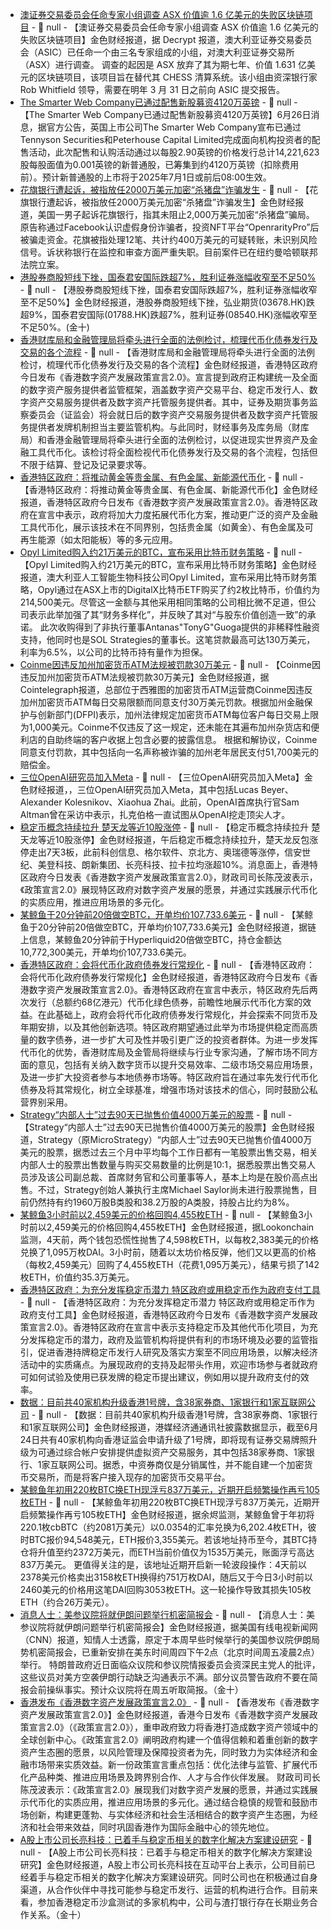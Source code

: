 - [澳证券交易委员会任命专家小组调查 ASX 价值逾 1.6 亿美元的失败区块链项目](https://decrypt.co/327099/asx-listed-biotech-firm-bitcoin-strategy) - 📰 null - 【澳证券交易委员会任命专家小组调查 ASX 价值逾 1.6 亿美元的失败区块链项目】金色财经报道，据 Decrypt 报道，澳大利亚证券交易委员会（ASIC）已任命一个由三名专家组成的小组，对澳大利亚证券交易所（ASX）进行调查。 
调查的起因是 ASX 放弃了其为期七年、价值 1.631 亿美元的区块链项目，该项目旨在替代其 CHESS 清算系统。该小组由资深银行家 Rob Whitfield 领导，需要在明年 3 月 31 日之前向 ASIC 提交报告。
- [The Smarter Web Company已通过配售新股募资4120万英镑](https://investors.smarterwebcompany.co.uk/investors/_img/pdf/news/2025-06-26-result-of-accelerated-bookbuild-and-subscription.pdf) - 📰 null - 【The Smarter Web Company已通过配售新股募资4120万英镑】6月26日消息，据官方公告，英国上市公司The Smarter Web Company宣布已通过Tennyson Securities和Peterhouse Capital Limited完成面向机构投资者的配售活动，此次配售和认购活动通过以每股2.90英镑的价格发行总计14,221,623股每股面值为0.001英镑的新普通股，已筹集到约4120万英镑（扣除费用前）。预计新普通股的上市将于2025年7月1日或前后08:00生效。
- [花旗银行遭起诉，被指放任2000万美元加密“杀猪盘”诈骗发生](https://cointelegraph.com/news/citibank-accused-ignoring-signs-20m-crypto-romance-scam) - 📰 null - 【花旗银行遭起诉，被指放任2000万美元加密“杀猪盘”诈骗发生】金色财经报道，美国一男子起诉花旗银行，指其未阻止2,000万美元加密“杀猪盘”骗局。原告称通过Facebook认识虚假身份诈骗者，投资NFT平台“OpenrarityPro”后被骗走资金。花旗被指处理12笔、共计约400万美元的可疑转账，未识别风险信号。诉状称银行在监控和审查方面严重失职。目前案件已在纽约曼哈顿联邦法院立案。
- [港股券商股短线下挫，国泰君安国际跌超7%，胜利证券涨幅收窄至不足50%]() - 📰 null - 【港股券商股短线下挫，国泰君安国际跌超7%，胜利证券涨幅收窄至不足50%】金色财经报道，港股券商股短线下挫，弘业期货(03678.HK)跌超9%，国泰君安国际(01788.HK)跌超7%，胜利证券(08540.HK)涨幅收窄至不足50%。(金十)
- [香港财库局和金融管理局将牵头进行全面的法例检讨，梳理代币化债券发行及交易的各个流程](https://www.info.gov.hk/gia/general/202506/26/P2025062500847.htm#:~:text=%E6%94%BF%E7%AD%96%E5%AE%A3%E8%A8%802.0%E3%80%8B%E5%B1%95%E7%8F%BE%E6%88%91%E5%80%91,%E9%87%91%E8%9E%8D%E4%B8%AD%E5%BF%83%E7%9A%84%E9%A0%98%E5%85%88%E5%9C%B0%E4%BD%8D%E3%80%82%E3%80%) - 📰 null - 【香港财库局和金融管理局将牵头进行全面的法例检讨，梳理代币化债券发行及交易的各个流程】金色财经报道，香港特区政府今日发布《香港数字资产发展政策宣言2.0》。宣言提到政府正构建统一及全面的数字资产服务提供者监管框架，涵盖数字资产交易平台、稳定币发行人、数字资产交易服务提供者及数字资产托管服务提供者。其中，证券及期货事务监察委员会（证监会）将会就日后的数字资产交易服务提供者及数字资产托管服务提供者发牌机制担当主要监管机构。与此同时，财经事务及库务局（财库局）和香港金融管理局将牵头进行全面的法例检讨，以促进现实世界资产及金融工具代币化。该检讨将全面检视代币化债券发行及交易的各个流程，包括但不限于结算、登记及记录要求等。
- [香港特区政府：将推动黄金等贵金属、有色金属、新能源代币化]() - 📰 null - 【香港特区政府：将推动黄金等贵金属、有色金属、新能源代币化】金色财经报道，香港特区政府今日发布《香港数字资产发展政策宣言2.0》。香港特区政府在宣言中表示，政府将加大力度拓展代币化方案，推动更广泛的资产及金融工具代币化，展示该技术在不同界别，包括贵金属（如黄金）、有色金属及可再生能源（如太阳能板）等的多元应用。
- [Opyl Limited购入约21万美元的BTC，宣布采用比特币财务策略](https://decrypt.co/327099/asx-listed-biotech-firm-bitcoin-strategy) - 📰 null - 【Opyl Limited购入约21万美元的BTC，宣布采用比特币财务策略】金色财经报道，澳大利亚人工智能生物科技公司Opyl Limited，宣布采用比特币财务策略，Opyl通过在ASX上市的DigitalX比特币ETF购买了约2枚比特币，价值约为214,500美元。尽管这一金额与其他采用相同策略的公司相比微不足道，但公司表示此举加强了其“财务多样化”，并反映了其对“与股东价值创造一致”的承诺。 
此次收购得到了非执行董事Antanas"TonyG"Guoga提供的非稀释性融资支持，他同时也是SOL Strategies的董事长。这笔贷款最高可达130万美元，利率为6.5%，以公司的比特币持有量作为担保。
- [Coinme因违反加州加密货币ATM法规被罚款30万美元](https://cointelegraph.com/news/coinme-pays-300k-fine-violating-california-crypto-atm-laws) - 📰 null - 【Coinme因违反加州加密货币ATM法规被罚款30万美元】金色财经报道，据Cointelegraph报道，总部位于西雅图的加密货币ATM运营商Coinme因违反加州加密货币ATM每日交易限额而同意支付30万美元罚款。根据加州金融保护与创新部门(DFPI)表示，加州法律规定加密货币ATM每位客户每日交易上限为1,000美元。Coinme不仅违反了这一规定，还未能在其遍布加州杂货店和便利店的自助终端的客户收据上包含必要的披露信息。 
根据和解协议，Coinme同意支付罚款，其中包括向一名声称被诈骗的加州老年居民支付51,700美元的赔偿金。
- [三位OpenAI研究员加入Meta](https://www.wsj.com/tech/ai/meta-poaches-three-openai-researchers-eb55eea9?mod=tech_lead_story) - 📰 null - 【三位OpenAI研究员加入Meta】金色财经报道，，三位OpenAI研究员加入Meta，其中包括Lucas Beyer、Alexander Kolesnikov、Xiaohua Zhai。此前，OpenAI首席执行官Sam Altman曾在采访中表示，扎克伯格一直试图从OpenAI挖走顶尖人才。
- [稳定币概念持续拉升 楚天龙等近10股涨停]() - 📰 null - 【稳定币概念持续拉升 楚天龙等近10股涨停】金色财经报道，午后稳定币概念持续拉升，楚天龙反包涨停走出7天3板，此前科创信息、格尔软件、京北方、奥瑞德等涨停，信安世纪、美登科技、朗新集团、长亮科技、拉卡拉均涨超10%。消息面上，香港特区政府今日发表《香港数字资产发展政策宣言2.0》，财政司司长陈茂波表示，《政策宣言2.0》展现特区政府对数字资产发展的愿景，并通过实践展示代币化的实质应用，推进应用场景的多元化。
- [某鲸鱼于20分钟前20倍做空BTC，开单均价107,733.6美元](https://app.hyperliquid.xyz/join/NTOD) - 📰 null - 【某鲸鱼于20分钟前20倍做空BTC，开单均价107,733.6美元】金色财经报道，据链上信息，某鲸鱼20分钟前于Hyperliquid20倍做空BTC，持仓金额达10,772,300美元，开单均价107,733.6美元。
- [香港特区政府：会将代币化政府债券发行常规化](https://www.jinse.cn/blockchain/3716308.html) - 📰 null - 【香港特区政府：会将代币化政府债券发行常规化】金色财经报道，香港特区政府今日发布《香港数字资产发展政策宣言2.0》。香港特区政府在宣言中表示，特区政府先后两次发行（总额约68亿港元）代币化绿色债券，前瞻性地展示代币化方案的效益。在此基础上，政府会将代币化政府债券发行常规化，并会探索不同货币及年期安排，以及其他创新选项。特区政府期望通过此举为市场提供稳定而高质量的数字债券，进一步扩大可及性并吸引更广泛的投资者群体。为进一步发挥代币化的优势，香港财库局及金管局将继续与行业专家沟通，了解市场不同方面的意见，包括有关纳入数字货币以提升交易效率、二级市场交易应用场景，及进一步扩大投资者参与本地债券市场等。特区政府旨在通过率先发行代币化债券及将其常规化，树立全球基准，增强市场对该技术的信心，同时鼓励公私营界别采用。
- [Strategy“内部人士”过去90天已抛售价值4000万美元的股票](https://protos.com/microstrategy-insiders-keep-dumping-mstr-stock/) - 📰 null - 【Strategy“内部人士”过去90天已抛售价值4000万美元的股票】金色财经报道，Strategy（原MicroStrategy）“内部人士”过去90天已抛售价值4000万美元的股票，据悉过去三个月中平均每个工作日都有一笔股票出售交易，相关内部人士的股票出售数量与购买交易数量的比例是10:1，据悉股票出售交易人员涉及该公司副总裁、首席财务官和公司董事等人，基本上均是在股价高点出售。不过，Strategy创始人兼执行主席Michael Saylor尚未进行股票抛售，目前仍然持有约1960万股B类股和38.2万股的A类股，持股占比约为8%。
- [某鲸鱼3小时前以2,459美元的价格回购4,455枚ETH]() - 📰 null - 【某鲸鱼3小时前以2,459美元的价格回购4,455枚ETH】金色财经报道，据Lookonchain监测，4天前，两个钱包恐慌性抛售了4,598枚ETH，以每枚2,383美元的价格兑换了1,095万枚DAI。3小时前，随着以太坊价格反弹，他们又以更高的价格（每枚2,459美元）回购了4,455枚ETH（花费1,095万美元），结果亏损了142枚ETH，价值约35.3万美元。
- [香港特区政府：为充分发挥稳定币潜力 特区政府或用稳定币作为政府支付工具]() - 📰 null - 【香港特区政府：为充分发挥稳定币潜力 特区政府或用稳定币作为政府支付工具】金色财经报道，香港特区政府今日发布《香港数字资产发展政策宣言2.0》。香港特区政府在宣言中表示支持稳定币及其他代币化项目，为充分发挥稳定币的潜力，政府及监管机构将提供有利的市场环境及必要的监管指引，促进香港持牌稳定币发行人研究及落实方案至不同应用场景，以解决经济活动中的实质痛点。为展现政府的支持及起带头作用，欢迎市场参与者就政府可如何试验及使用已获发牌的稳定币提出建议，例如用以提升政府支付的效率。
- [数据：目前共40家机构升级香港1号牌，含38家券商、1家银行和1家互联网公司](https://news.cnyes.com/news/id/6039341) - 📰 null - 【数据：目前共40家机构升级香港1号牌，含38家券商、1家银行和1家互联网公司】金色财经报道，港媒经济通通讯社披露数据显示，截至6月24日共有40家机构向香港证监会申请升级了1号牌，即将现有证券交易牌照升级为可通过综合帐户安排提供虚拟资产交易服务，其中包括38家券商、1家银行、1家互联网公司。据悉，中资券商仅是分销属性，并不能自建一个加密货币交易所，而是将客户接入现存的加密货币交易平台。
- [某鲸鱼年初用220枚BTC换ETH现浮亏837万美元，近期开启频繁操作再亏105枚ETH](https://x.com/EmberCN/status/1938094695097503929) - 📰 null - 【某鲸鱼年初用220枚BTC换ETH现浮亏837万美元，近期开启频繁操作再亏105枚ETH】金色财经报道，据余烬监测，某鲸鱼曾于年初将220.1枚cbBTC（约2081万美元）以0.0354的汇率兑换为6,202.4枚ETH，彼时BTC报价94,548美元，ETH报价3,355美元。若该地址持币至今，其BTC持仓将升值至约2372万美元，而ETH当前价值仅为1535万美元，账面浮亏高达837万美元。 
更值得关注的是，该地址近期开启新一轮波段操作：4天前以2378美元价格卖出3158枚ETH换得约751万枚DAI，随后又于今日3小时前以2460美元的价格用这笔DAI回购3053枚ETH。这一轮操作导致其损失105枚ETH（约合26万美元）。
- [消息人士：美参议院将就伊朗问题举行机密简报会]() - 📰 null - 【消息人士：美参议院将就伊朗问题举行机密简报会】金色财经报道，据美国有线电视新闻网（CNN）报道，知情人士透露，原定于本周早些时候举行的美国参议院伊朗局势机密简报会，已重新安排在美东时间周四下午2点（北京时间周五凌晨2点）举行。 
特朗普政府近日面临众议院和参议院情报委员会资深民主党人的批评，这些议员对美方空袭伊朗行动缺乏沟通表示不满。部分议员警告政府不要在简报会前操纵事实。预计众议院将在周五听取简报。（金十）
- [香港发布《香港数字资产发展政策宣言2.0》](https://www.info.gov.hk/gia/general/202506/26/P2025062500847.htm#:~:text=%E6%94%BF%E7%AD%96%E5%AE%A3%E8%A8%802.0%E3%80%8B%E5%B1%95%E7%8F%BE%E6%88%91%E5%80%91,%E9%87%91%E8%9E%8D%E4%B8%AD%E5%BF%83%E7%9A%84%E9%A0%98%E5%85%88%E5%9C%B0%E4%BD%8D%E3%80%82%E3%80%) - 📰 null - 【香港发布《香港数字资产发展政策宣言2.0》】金色财经报道，香港今日发布《香港数字资产发展政策宣言2.0》（《政策宣言2.0》），重申政府致力将香港打造成数字资产领域中的全球创新中心。《政策宣言2.0》阐明政府构建一个值得信赖和着重创新的数字资产生态圈的愿景，以风险管理及保障投资者为先，同时致力为实体经济和金融市场带来实质效益。新一份政策宣言重点包括：优化法律与监管、扩展代币化产品种类、推进应用场景及跨界别合作、人才与合作伙伴发展。 
财政司司长陈茂波表示：《政策宣言2.0》展现我们对数字资产发展的愿景，并通过实践展示代币化的实质应用，推进应用场景的多元化。通过结合稳慎的规管和鼓励巿场创新，构建更蓬勃、与实体经济和社会生活相结合的数字资产生态圈，为经济和社会带来效益，同时巩固香港作为国际金融中心的领先地位。
- [A股上市公司长亮科技：已着手与稳定币相关的数字化解决方案建设研究]() - 📰 null - 【A股上市公司长亮科技：已着手与稳定币相关的数字化解决方案建设研究】金色财经报道，A股上市公司长亮科技在互动平台上表示，公司目前已经着手与稳定币相关的数字化解决方案建设研究。同时公司也在积极通过自身渠道，从合作伙伴中寻找可能参与稳定币发行、运营的机构进行合作。目前来看，参加香港稳定币沙盒测试的多家机构中，公司与渣打银行存在长期业务合作关系。（金十）
